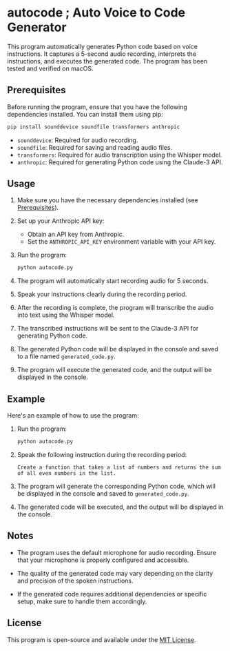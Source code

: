 # autocode ; Auto Voice to Code Generator

This program automatically generates Python code based on voice instructions. It captures a 5-second audio recording, interprets the instructions, and executes the generated code. The program has been tested and verified on macOS.

## Prerequisites

Before running the program, ensure that you have the following dependencies installed. You can install them using pip:

```bash
pip install sounddevice soundfile transformers anthropic
```

- `sounddevice`: Required for audio recording.
- `soundfile`: Required for saving and reading audio files.
- `transformers`: Required for audio transcription using the Whisper model.
- `anthropic`: Required for generating Python code using the Claude-3 API.

## Usage

1. Make sure you have the necessary dependencies installed (see [Prerequisites](#prerequisites)).

2. Set up your Anthropic API key:
   - Obtain an API key from Anthropic.
   - Set the `ANTHROPIC_API_KEY` environment variable with your API key.

3. Run the program:
   ```bash
   python autocode.py
   ```

4. The program will automatically start recording audio for 5 seconds.

5. Speak your instructions clearly during the recording period.

6. After the recording is complete, the program will transcribe the audio into text using the Whisper model.

7. The transcribed instructions will be sent to the Claude-3 API for generating Python code.

8. The generated Python code will be displayed in the console and saved to a file named `generated_code.py`.

9. The program will execute the generated code, and the output will be displayed in the console.

## Example

Here's an example of how to use the program:

1. Run the program:
   ```bash
   python autocode.py
   ```

2. Speak the following instruction during the recording period:
   ```
   Create a function that takes a list of numbers and returns the sum of all even numbers in the list.
   ```

3. The program will generate the corresponding Python code, which will be displayed in the console and saved to `generated_code.py`.

4. The generated code will be executed, and the output will be displayed in the console.

## Notes

- The program uses the default microphone for audio recording. Ensure that your microphone is properly configured and accessible.

- The quality of the generated code may vary depending on the clarity and precision of the spoken instructions.

- If the generated code requires additional dependencies or specific setup, make sure to handle them accordingly.

## License

This program is open-source and available under the [MIT License](LICENSE).
